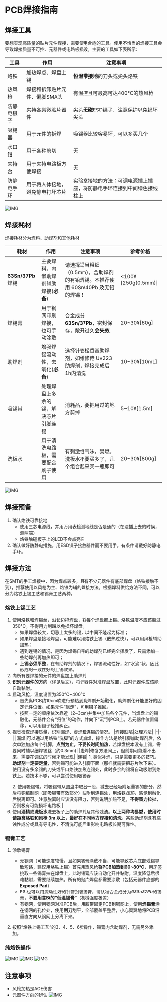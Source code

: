 # PCB焊接指南

## 焊接工具
要想实现高质量的贴片元件焊接，需要使用合适的工具。使用不恰当的焊接工具会导致焊接质量不可控、元器件或电路板损毁。主要的工具如下表所示:

|工具|作用|注意事项|
|-|-|-|
|烙铁|加热焊点、焊盘上锡|**恒温带接地**的刀头或尖头烙铁|
|热风枪|焊接和拆卸贴片元件、偏脚SMA头|有温控且可最高可达400℃的热风枪|
|防静电镊子|夹持各类微贴片器件|尖头**无磁**ESD镊子，注意保护以免损坏尖头|
|吸锡器|用于元件的拆焊|吸锡器比较容易坏，可以多买几个|
|水口钳|用于各种剪切|无|
|夹持台|用于夹持电路板方便焊接|无|
|防静电手环|用于将人体接地，避免静电打坏芯片|实验室接地的方法：可调电源插上插座，将防静电手环连接到中间绿色接线柱上|

![IMG](./images/readme/soldering_equipments.png)

## 焊接耗材
焊接耗材分为焊料、助焊剂和其他耗材

|耗材|作用|注意事项|参考价格|
|-|-|-|-|
|**63Sn/37Pb** 焊锡 | 主要焊料，内嵌助焊剂辅助焊接(**必备**)| 请选择适当粗细（0.5mm），含助焊剂的有铅焊锡。不推荐使用 60Sn/40Pb 及无铅的焊锡！ | <100¥[250g(0.5mm)] |
|焊锡膏|用于钢网印刷焊接，也可手动涂敷|合金成分**63Sn/37Pb**，密封保存，敞开过久**会失效**| 20~30¥[60g] |
|助焊剂 | 增强焊锡流动性，去氧化(**必备**) | 选择针管松香基助焊剂，如维修佬 Uv223 助焊剂，焊接完成后1h内清洗| 10~30¥[10mL] |
|吸锡带 | 处理焊盘上多余的锡，解决芯片引脚连锡 | 消耗品，要把用过的地方剪掉 | 5~10¥[1.5m] |
|洗板水|用于清洗电路板，需要配合刷子使用|有刺激性气味，易燃。洗板水不要买多了，几个组合起来买一瓶即可|20~30¥[800g]|

![IMG](./images/readme/soldering_consumables.png)

## 焊接预备

1. 确认烙铁可靠接地
    - 使用三芯电源线，并用万用表检测地线是否是通的（在没插上去的时候，测两端）
    - 烙铁触碰板子上的LED不会点亮它
2. 确认做好防静电措施，用ESD镊子接触器件而不要用手。有条件请戴好防静电手环。


## 焊接方法
在SMT的手工焊接中，因为焊点较多，且有不少元器件有底部焊盘（烙铁接触不到），推荐使用以风枪为主、烙铁为辅的焊接方法。根据焊料供给方法不同，可以分为烙铁上锡工艺和锡膏工艺两种。

### 烙铁上锡工艺
1. 使用烙铁和焊锡丝，沿长边拖焊盘，将每个焊盘都上锡。烙铁温度不应该超过350°C。不得用力刮蹭以免损坏焊盘。
    - 如果焊盘较大，切忌上太多的锡，以中间不隆起为标准；
    - 如果焊盘是接地焊盘，可能难以用烙铁上锡（散热过快），可以用风枪辅助加热；
    - 遇到连锡的情况，是因为焊锡自带的助焊剂已经完全挥发了，只需添加一些助焊剂再加热即可；
    - **上锡必须平整**，在有助焊剂的情况下，焊锡流动性好，如“水滴”状，因此形成的一致性好的上锡效果。
2. 向所有要焊接的元件的焊盘加上助焊剂
3. **识别元器件的方向**（详见后文），将元器件对准焊盘放置，此时元器件应该能自动黏附。
4. 启动风枪，温度设置为350℃~400℃
    - 首先离PCB约10cm吹进行预热到助焊剂开始融化，助焊剂化开能更好的固定元件位置。如果元件“飘走”，可用镊子推回。
    - 按照一定的顺序依次靠近（2~3cm)并集中加热各个元件，当焊盘上的锡融化，元器件会有“归位”的动作，并向下“沉”到PCB上。若元器件位置偏移，可以用镊子轻推纠正。
5. 视觉检查焊接质量，识别漏焊、虚焊和连锡的情况。
    |焊接缺陷|处理方法|
    |-|-|
    |漏焊|可以通过用烙铁“洗脚”的方式加焊，操作方法是给引脚加助焊剂后，依次单独加热每个引脚，**点到为止，不要长时间加热**，若焊盘根本没有上锡，需要同时辅以细焊锡丝（约0.3mm)|
    |虚焊|修复方法同上，但前期可能看不出来，需要在调试的时候才能发现|
    |连锡| 1. 类似补焊，只是需要更多的技巧。**助焊剂一定要足量**，否则锡可能进入引脚下面（那样就需要把芯片吹下来）。使用没有多余锡的刀头或平口烙铁加热连锡处，此时多余的锡将自动吸附到烙铁上。若技术不够，可以尝试使用吸锡器 <br><br>2. 使用吸锡带。将吸锡带从圆盘中取出一段，减去已经吸附足量锡的部分，然后将铜编制网（即吸锡带有效部分）贴附到连锡处，用烙铁*压热*，感觉到融化后脱离即可。注意脱离时应该没有阻力，否则说明加热不足，**不得蛮力拉扯**，否则极有可能损坏电路板 |
6. 使用**酒精**或**洗板水**洗去板子上的助焊剂及其他残渣。**以上两种均易燃，使用时请距离烙铁和风枪 3m 以上，最好在不同地方焊接和清洗**。某些助焊剂含有腐蚀性成分或具有导电性，不清洗可能严重影响电路板长期可靠性。
### 锡膏工艺
1. 涂敷锡膏
    - 无钢网（可能速度较慢，且如果锡膏涂敷不当，可能导致芯片底部残锡导致短路，建议用烙铁上锡）首先用热风枪**将PCB加热到60~80℃**，用牙签挑取一些锡膏抹在焊盘上，此时锡膏应该自动化开并黏附。温度降低后很难黏附，需要继续加热。所有的贴片焊盘都需要涂敷（包括元器件底部的**Exposed Pad**）
    - PS.也可以用流动性好的针管封装锡膏，请认准合金成分为*63Sn37Pb*的锡膏，**不要用含Bi的“低温锡膏”**（机械强度极差）
    - 有钢网，使用钢网对准PCB后，用胶带固定PCB到钢网上，使用**焊锡膏**涂在钢网的孔位处，使用**刮刀**刮平，全部覆盖平整后，小心翼翼地将PCB沿垂直方向从钢网上分离下来。

2. 按照“烙铁上锡工艺”的3、4、5、6步操作，锡膏内含助焊剂，无需另外添加。

### 纯烙铁操作

![IMG](./images/book/soldering_1.jpg)
![IMG](./images/book/soldering_2.jpg)
![IMG](./images/book/soldering_3.jpg)

## 注意事项

- 风枪加热是AOE伤害
- 元器件方向的辨认
    ![IMG](./images/readme/pin1_identification.png)
